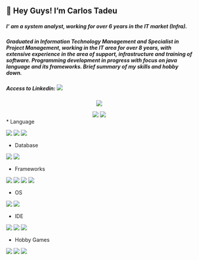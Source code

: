 ## :wave: Hey Guys! I’m Carlos Tadeu </p>

##### I’ am a system analyst, working for over 6 years in the IT market (Infra).
##### Graduated in Information Technology Management and Specialist in Project Management, working in the IT area for over 8 years, with extensive experience in the area of support, infrastructure and training of software. Programming development in progress with focus on java language and its frameworks. Brief summary of my skills and hobby down.


##### Access to Linkedin: <a href="https://www.linkedin.com/in/carlos-tadeu-944766101/"><img src="https://img.shields.io/badge/LinkedIn-0077B5?style=for-the-badge&logo=linkedin&logoColor=white"></a>

   
<!-- Info    -->
<div>
   <p align="center">
      <img src="https://github-readme-streak-stats.herokuapp.com/?user=carlosfilho1&show_icons=true&theme=dracula"/>
   </p>
</div>

<div align="center"> 
      <img float="left" src="https://github-readme-stats.vercel.app/api?username=carlosfilho1&show_icons=true&theme=dracula"/>
      <img float="right" src="https://github-readme-stats.vercel.app/api/top-langs/?username=carlosfilho1&layout=compact&theme=dracula"/>

</div>
   

<!--    <br><br><br><br><br><br><br><br><br><br><br> -->
   
<!--  Info END   -->



<div>
   <div class="left">
* Language
<p>
   <a>
      <img src="https://img.shields.io/badge/Java-ED8B00?style=for-the-badge&logo=java&logoColor=white"> <!--Java-->
      <img src="https://img.shields.io/badge/JavaScript-323330?style=for-the-badge&logo=javascript&logoColor=F7DF1E"> <!--JavaScript-->
      <img src="https://img.shields.io/badge/Python-3776AB?style=for-the-badge&logo=python&logoColor=white"> <!--CShape-->
   </a>
</p>
   </div>
   
   
</div>
     
* Database
<p>
   <a>
      <img src="https://img.shields.io/badge/MySQL-00000F?style=for-the-badge&logo=mysql&logoColor=white"> <!--MySql-->
      <img src="https://img.shields.io/badge/PostgreSQL-316192?style=for-the-badge&logo=postgresql&logoColor=white"> <!--PostgreSQL-->

   </a>
</p>

* Frameworks
<p>
   <a>
      <img src="https://img.shields.io/badge/Bootstrap-563D7C?style=for-the-badge&logo=bootstrap&logoColor=white"> <!--bootstrap-->
      <img src="https://img.shields.io/badge/Spring_Boot-F2F4F9?style=for-the-badge&logo=spring-boot"> <!--Spring Boot-->
      <img src="https://img.shields.io/badge/Git-F05032?style=for-the-badge&logo=git&logoColor=white"> <!--Git -->
      <img src="https://img.shields.io/badge/django-%23092E20.svg?style=for-the-badge&logo=django&logoColor=white"> <!--Django -->
   </a>
</p>

* OS
<p>
   <a>
      <img src="https://img.shields.io/badge/Windows-0078D6?style=for-the-badge&logo=windows&logoColor=white"> <!--Windows-->
      <img src="https://img.shields.io/badge/Ubuntu-E95420?style=for-the-badge&logo=ubuntu&logoColor=white"> <!--Ubuntu-->

   </a>
</p>

* IDE
<p>
   <a>
      <img src="https://img.shields.io/badge/Visual_Studio_Code-0078D4?style=for-the-badge&logo=visual%20studio%20code&logoColor=white"> <!--Visual Code-->
      <img src="https://img.shields.io/badge/IntelliJIDEA-000000.svg?style=for-the-badge&logo=intellij-idea&logoColor=white"> <!--Interllij-->
      <img src="https://img.shields.io/badge/sublime_text-%23575757.svg?&style=for-the-badge&logo=sublime-text&logoColor=important"> <!--Sublime-->

   </a>
</p>

* Hobby Games
<p>
   <a>
      <img src="https://img.shields.io/badge/Riot_Games-D32936?style=for-the-badge&logo=riot-games&logoColor=white"> <!--RIOT -->
      <img src="https://img.shields.io/badge/PlayStation-003791?style=for-the-badge&logo=playstation&logoColor=white"> <!--PLaystation -->
      <img src="https://img.shields.io/badge/Steam-000000?style=for-the-badge&logo=steam&logoColor=white"> <!--Steam
   </a>
</p>
   
